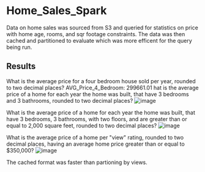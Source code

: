 # Home_Sales_Spark

Data on home sales was sourced from S3 and queried for statistics on price with home age, rooms, and sqr footage constraints.
The data was then cached and partitioned to evaluate which was more efficent for the query being run.

## Results

What is the average price for a four bedroom house sold per year, rounded to two decimal places?
AVG_Price_4_Bedroom: 299661.01
hat is the average price of a home for each year the home was built, that have 3 bedrooms and 3 bathrooms, rounded to two decimal places?
![image](https://github.com/user-attachments/assets/e4599e01-491e-4cb6-b4d1-0bb5979d4f8f)

What is the average price of a home for each year the home was built, that have 3 bedrooms, 3 bathrooms, with two floors, and are greater than or equal to 2,000 square feet, rounded to two decimal places?
![image](https://github.com/user-attachments/assets/7e9cd269-875a-40c5-afdb-7857cd5beaf9)

What is the average price of a home per "view" rating, rounded to two decimal places, having an average home price greater than or equal to $350,000?
![image](https://github.com/user-attachments/assets/959c52d5-3fdc-48fb-b823-f58c74cc8fc4)

The cached format was faster than partioning by views.
